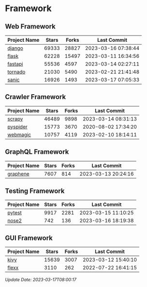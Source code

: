 # Framework

## Web Framework
| Project Name | Stars | Forks | Last Commit |
| ------------ | ----- | ----- | ----------- |
| [django](https://github.com/django/django) | 69333 | 28827 | 2023-03-16 07:38:44 |
| [flask](https://github.com/pallets/flask) | 62228 | 15497 | 2023-03-11 16:34:56 |
| [fastapi](https://github.com/tiangolo/fastapi) | 55536 | 4597 | 2023-03-14 02:27:11 |
| [tornado](https://github.com/tornadoweb/tornado) | 21030 | 5490 | 2023-02-21 21:41:48 |
| [sanic](https://github.com/sanic-org/sanic) | 16926 | 1493 | 2023-03-17 07:05:33 |

## Crawler Framework
| Project Name | Stars | Forks | Last Commit |
| ------------ | ----- | ----- | ----------- |
| [scrapy](https://github.com/scrapy/scrapy) | 46489 | 9898 | 2023-03-14 08:31:13 |
| [pyspider](https://github.com/binux/pyspider) | 15773 | 3670 | 2020-08-02 17:34:20 |
| [webmagic](https://github.com/code4craft/webmagic) | 10757 | 4119 | 2023-02-10 18:14:11 |

## GraphQL Framework
| Project Name | Stars | Forks | Last Commit |
| ------------ | ----- | ----- | ----------- |
| [graphene](https://github.com/graphql-python/graphene) | 7607 | 814 | 2023-03-13 20:24:16 |

## Testing Framework
| Project Name | Stars | Forks | Last Commit |
| ------------ | ----- | ----- | ----------- |
| [pytest](https://github.com/pytest-dev/pytest) | 9917 | 2281 | 2023-03-15 11:10:25 |
| [nose2](https://github.com/nose-devs/nose2) | 742 | 136 | 2023-03-16 18:19:38 |

## GUI Framework
| Project Name | Stars | Forks | Last Commit |
| ------------ | ----- | ----- | ----------- |
| [kivy](https://github.com/kivy/kivy) | 15639 | 3007 | 2023-03-12 15:40:10 |
| [flexx](https://github.com/flexxui/flexx) | 3110 | 262 | 2022-07-22 16:41:15 |

*Update Date: 2023-03-17T08:00:17*